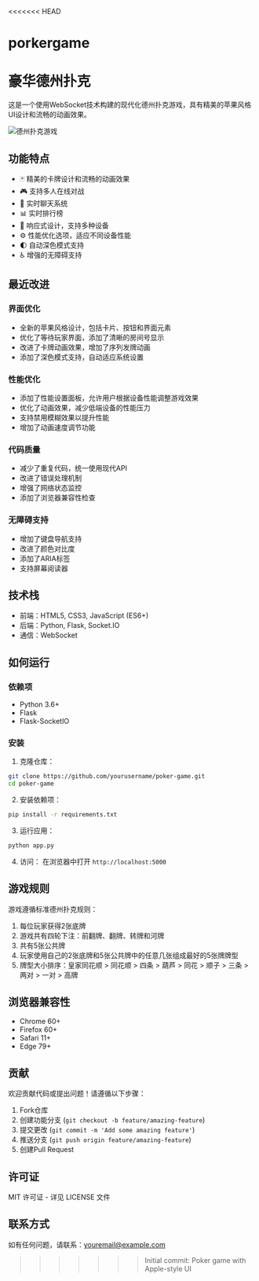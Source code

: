 <<<<<<< HEAD
# porkergame

# 豪华德州扑克

这是一个使用WebSocket技术构建的现代化德州扑克游戏，具有精美的苹果风格UI设计和流畅的动画效果。

![德州扑克游戏](https://example.com/poker-screenshot.png)

## 功能特点

- 🃏 精美的卡牌设计和流畅的动画效果
- 🎮 支持多人在线对战
- 💬 实时聊天系统
- 📊 实时排行榜
- 📱 响应式设计，支持多种设备
- ⚙️ 性能优化选项，适应不同设备性能
- 🌓 自动深色模式支持
- ♿ 增强的无障碍支持

## 最近改进

### 界面优化

- 全新的苹果风格设计，包括卡片、按钮和界面元素
- 优化了等待玩家界面，添加了清晰的房间号显示
- 改进了卡牌动画效果，增加了序列发牌动画
- 添加了深色模式支持，自动适应系统设置

### 性能优化

- 添加了性能设置面板，允许用户根据设备性能调整游戏效果
- 优化了动画效果，减少低端设备的性能压力
- 支持禁用模糊效果以提升性能
- 增加了动画速度调节功能

### 代码质量

- 减少了重复代码，统一使用现代API
- 改进了错误处理机制
- 增强了网络状态监控
- 添加了浏览器兼容性检查

### 无障碍支持

- 增加了键盘导航支持
- 改进了颜色对比度
- 添加了ARIA标签
- 支持屏幕阅读器

## 技术栈

- 前端：HTML5, CSS3, JavaScript (ES6+)
- 后端：Python, Flask, Socket.IO
- 通信：WebSocket

## 如何运行

### 依赖项

- Python 3.6+
- Flask
- Flask-SocketIO

### 安装

1. 克隆仓库：
```bash
git clone https://github.com/yourusername/poker-game.git
cd poker-game
```

2. 安装依赖项：
```bash
pip install -r requirements.txt
```

3. 运行应用：
```bash
python app.py
```

4. 访问：
在浏览器中打开 `http://localhost:5000`

## 游戏规则

游戏遵循标准德州扑克规则：

1. 每位玩家获得2张底牌
2. 游戏共有四轮下注：前翻牌、翻牌、转牌和河牌
3. 共有5张公共牌
4. 玩家使用自己的2张底牌和5张公共牌中的任意几张组成最好的5张牌牌型
5. 牌型大小排序：皇家同花顺 > 同花顺 > 四条 > 葫芦 > 同花 > 顺子 > 三条 > 两对 > 一对 > 高牌

## 浏览器兼容性

- Chrome 60+
- Firefox 60+
- Safari 11+
- Edge 79+

## 贡献

欢迎贡献代码或提出问题！请遵循以下步骤：

1. Fork仓库
2. 创建功能分支 (`git checkout -b feature/amazing-feature`)
3. 提交更改 (`git commit -m 'Add some amazing feature'`)
4. 推送分支 (`git push origin feature/amazing-feature`)
5. 创建Pull Request

## 许可证

MIT 许可证 - 详见 LICENSE 文件

## 联系方式

如有任何问题，请联系：youremail@example.com 
>>>>>>> Initial commit: Poker game with Apple-style UI

